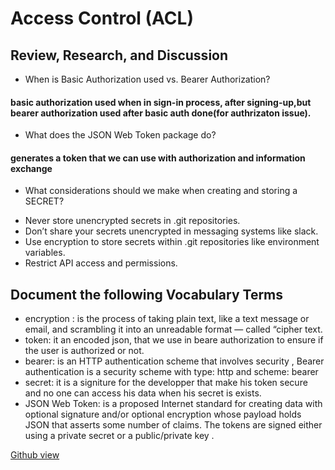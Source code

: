 #  Access Control (ACL)
## Review, Research, and Discussion
+ When is Basic Authorization used vs. Bearer Authorization?
#### basic authorization used when in sign-in process, after signing-up,but bearer authorization used after basic auth done(for authrizaton issue).

+ What does the JSON Web Token package do?
#### generates a token that we can use with authorization and information exchange
+ What considerations should we make when creating and storing a SECRET?
* Never store unencrypted secrets in .git repositories.
* Don’t share your secrets unencrypted in messaging systems like slack.
* Use encryption to store secrets within .git repositories like environment variables.
* Restrict API access and permissions.
## Document the following Vocabulary Terms
- encryption :  is the process of taking plain text, like a text message or email, and scrambling it into an unreadable format — called “cipher text.
- token: it an encoded json, that we use in beare authorization to ensure if the user is authorized or not.
- bearer: is an HTTP authentication scheme that involves security , Bearer authentication is a security scheme with type: http and scheme: bearer 
- secret: it is a signiture for the developper that make his token secure and no one can access his data when his secret is exists.
- JSON Web Token: is a proposed Internet standard for creating data with optional signature and/or optional encryption whose payload holds JSON that asserts some number of claims. The tokens are signed either using a private secret or a public/private key .


[Github view](https://github.com/sbkhaloof/growthmindsit)